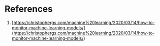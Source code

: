 # References  

1. [https://christophergs.com/machine%20learning/2020/03/14/how-to-monitor-machine-learning-models/] (<https://christophergs.com/machine%20learning/2020/03/14/how-to-monitor-machine-learning-models/>)  
